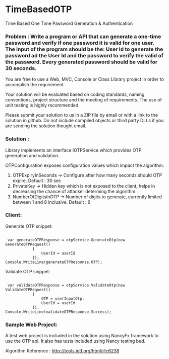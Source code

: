 # TimeBasedOTPTime Based One Time Password Generation &amp; Authentication### Problem : Write a program or API that can generate a one-time password and verify if one password it is valid for one user. The input of the program should be the: User Id to generate the password ad the User Id and the password to verify the valid of the password. Every generated password should be valid for 30 seconds.You are free to use a Web, MVC, Console or Class Library project in order to accomplish the requirement.Your solution will be evaluated based on coding standards, naming conventions, project structure and the meeting of requirements. The use of unit testing is highly recommended. Please submit your solution to us in a ZIP file by email or with a link to the solution in github. Do not include compiled objects or third party DLLs if you are sending the solution thought email.### Solution :Library implements an interface IOTPService which provides OTP generation and validation.OTPConfiguration exposes configuration values which impact the algorithm.1. OTPExpiryInSeconds -> Configure after how many seconds should OTP expire. Default : 30 sec2. PrivateKey -> Hidden key which is not exposed to the client, helps in decreasing the chance of attacker determing the algorithm.3. NumberOfDigitsInOTP -> Number of digits to generate, currently limited between 1 and 8 inclusive. Default : 6### Client:Generate OTP snippet:<pre><code> var generateOTPResponse = otpService.GenerateOtp(new GenerateOTPRequest()            {                UserId = userId            });Console.WriteLine(generateOTPResponse.OTP);</code></pre>Validate OTP snippet:<pre><code> var validateOTPResponse = otpService.ValidateOtp(new ValidateOTPRequest()            {                OTP = userInputOtp,                UserId = userId            });Console.WriteLine(validateOTPResponse.Success);</code></pre>### Sample Web Project:A test web project is included in the solution using NancyFx framework to use the OTP api. It also has tests included using Nancy testing bed.Algorithm Reference : http://tools.ietf.org/html/rfc6238